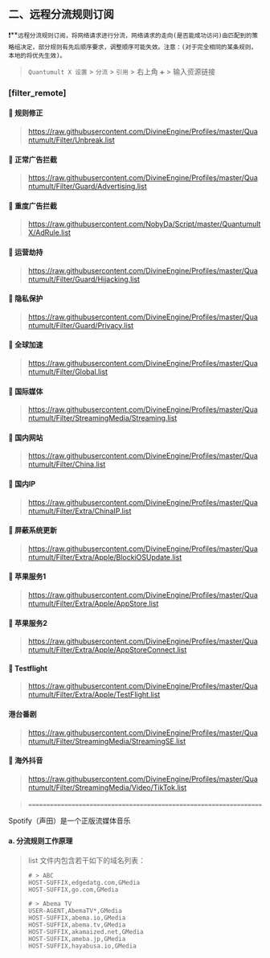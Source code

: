 

## 二、远程分流规则订阅

❗️**`远程分流规则订阅，将网络请求进行分流，网络请求的走向(是否能成功访问)由匹配到的策略组决定，部分规则有先后顺序要求，调整顺序可能失效。注意：(对于完全相同的某条规则，本地的将优先生效)。`
> `Quantumult X 设置` > `分流` > `引用` > 右上角 `➕` > 输入资源链接
### [filter_remote]

#### 👋 规则修正

> https://raw.githubusercontent.com/DivineEngine/Profiles/master/Quantumult/Filter/Unbreak.list
>

#### 👋 正常广告拦截

> https://raw.githubusercontent.com/DivineEngine/Profiles/master/Quantumult/Filter/Guard/Advertising.list
>

#### 👋 重度广告拦截

> https://raw.githubusercontent.com/NobyDa/Script/master/QuantumultX/AdRule.list
>

#### 👋 运营劫持

> https://raw.githubusercontent.com/DivineEngine/Profiles/master/Quantumult/Filter/Guard/Hijacking.list
>

#### 👋 隐私保护

> https://raw.githubusercontent.com/DivineEngine/Profiles/master/Quantumult/Filter/Guard/Privacy.list
>

#### 👋 全球加速

> https://raw.githubusercontent.com/DivineEngine/Profiles/master/Quantumult/Filter/Global.list
>

#### 👋 国际媒体

> https://raw.githubusercontent.com/DivineEngine/Profiles/master/Quantumult/Filter/StreamingMedia/Streaming.list
>

#### 👋 国内网站

> https://raw.githubusercontent.com/DivineEngine/Profiles/master/Quantumult/Filter/China.list
>

#### 👋 国内IP

> https://raw.githubusercontent.com/DivineEngine/Profiles/master/Quantumult/Filter/Extra/ChinaIP.list
>

#### 👋 屏蔽系统更新

> https://raw.githubusercontent.com/DivineEngine/Profiles/master/Quantumult/Filter/Extra/Apple/BlockiOSUpdate.list
>

#### 👋 苹果服务1

> https://raw.githubusercontent.com/DivineEngine/Profiles/master/Quantumult/Filter/Extra/Apple/AppStore.list
>

#### 👋 苹果服务2

> https://raw.githubusercontent.com/DivineEngine/Profiles/master/Quantumult/Filter/Extra/Apple/AppStoreConnect.list
>

#### 👋 Testflight

> https://raw.githubusercontent.com/DivineEngine/Profiles/master/Quantumult/Filter/Extra/Apple/TestFlight.list
>

#### 港台番剧

> https://raw.githubusercontent.com/DivineEngine/Profiles/master/Quantumult/Filter/StreamingMedia/StreamingSE.list
>

#### 👋 海外抖音

> https://raw.githubusercontent.com/DivineEngine/Profiles/master/Quantumult/Filter/StreamingMedia/Video/TikTok.list
>


#### 

> 
>

#### 

> 
>

> ```
> ==================================================================================================================================================================================================================================================================================================================================
> ```
Spotify（声田）是一个正版流媒体音乐

#### a. 分流规则工作原理

> list 文件内包含若干如下的域名列表：
>
> ```
> # > ABC
> HOST-SUFFIX,edgedatg.com,GMedia
> HOST-SUFFIX,go.com,GMedia
> 
> # > Abema TV
> USER-AGENT,AbemaTV*,GMedia
> HOST-SUFFIX,abema.io,GMedia
> HOST-SUFFIX,abema.tv,GMedia
> HOST-SUFFIX,akamaized.net,GMedia
> HOST-SUFFIX,ameba.jp,GMedia
> HOST-SUFFIX,hayabusa.io,GMedia
> ```
>



















